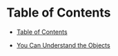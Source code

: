 Table of Contents
===

- [Table of Contents](toc.md)

- [You Can Understand the Objects](adding-and-committing-create-objects.md)
